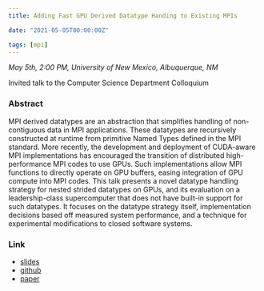 ```yaml
---
title: Adding Fast GPU Derived Datatype Handing to Existing MPIs

date: "2021-05-05T00:00:00Z"

tags: [mpi]
---
```


*May 5th, 2:00 PM, University of New Mexico, Albuquerque, NM*

Invited talk to the Computer Science Department Colloquium

### Abstract

MPI derived datatypes are an abstraction that simplifies handling of non-contiguous data in MPI applications.
These datatypes are recursively constructed at runtime from primitive Named Types defined in the MPI standard.
More recently, the development and deployment of CUDA-aware MPI implementations has encouraged the transition of distributed high-performance MPI codes to use GPUs.
Such implementations allow MPI functions to directly operate on GPU buffers, easing integration of GPU compute into MPI codes.
This talk presents a novel datatype handling strategy for nested strided datatypes on GPUs, and its evaluation on a leadership-class supercomputer that does not have built-in support for such datatypes.
It focuses on the datatype strategy itself, implementation decisions based off measured system performance, and a technique for experimental modifications to closed software systems.

### Link

* [slides](/pdf/20210505_unm_slides.pdf)
* [github](https://github.com/cwpearson/tempi)
* [paper](/pdf/20210621_pearson_hpdc.pdf)
